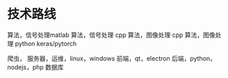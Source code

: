   # 技术路线
  
  
  
  算法，信号处理matlab
  算法，信号处理 cpp
  算法，图像处理 cpp
  算法，图像处理 python keras/pytorch
  
  爬虫，
  服务器，运维，linux，windows
  前端，qt，electron
  后端，python，nodejs，php
  数据库
  
  